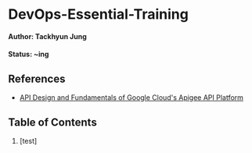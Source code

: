 # DevOps-Essential-Training

#### Author: Tackhyun Jung

#### Status: ~ing

## References
* [API Design and Fundamentals of Google Cloud's Apigee API Platform](https://www.coursera.org/learn/api-design-apigee-gcp/lecture/QCqlv/product-overview)

## Table of Contents
1. [test]
